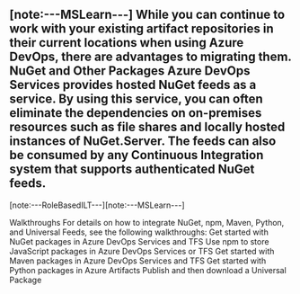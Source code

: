 [note:---MSLearn---]
While you can continue to work with your existing artifact repositories in their current locations when using Azure DevOps, there are advantages to migrating them.
NuGet and Other Packages
Azure DevOps Services provides hosted NuGet feeds as a service. By using this service, you can often eliminate the dependencies on on-premises resources such as file shares and locally hosted instances of NuGet.Server. The feeds can also be consumed by any Continuous Integration system that supports authenticated NuGet feeds.
---
[note:---RoleBasedILT---][note:---MSLearn---]

Walkthroughs
For details on how to integrate NuGet, npm, Maven, Python, and Universal Feeds, see the following walkthroughs:
Get started with NuGet packages in Azure DevOps Services and TFS
Use npm to store JavaScript packages in Azure DevOps Services or TFS
Get started with Maven packages in Azure DevOps Services and TFS
Get started with Python packages in Azure Artifacts
Publish and then download a Universal Package
